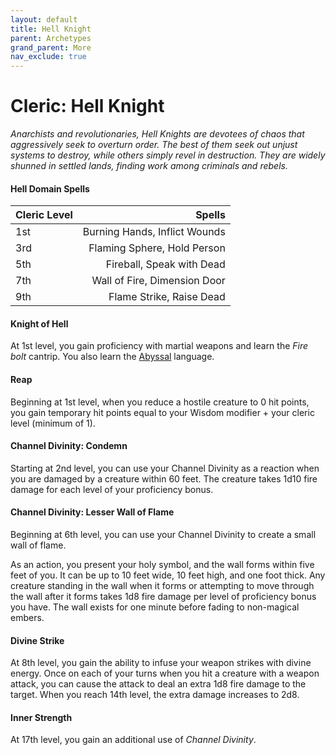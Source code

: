 ```yaml
---
layout: default
title: Hell Knight
parent: Archetypes
grand_parent: More
nav_exclude: true
---
```


# Cleric: Hell Knight

_Anarchists and revolutionaries, Hell Knights are devotees of chaos that aggressively seek to overturn order. The best of them seek out unjust systems to destroy, while others simply revel in destruction. They are widely shunned in settled lands, finding work among criminals and rebels._


#### Hell Domain Spells

| Cleric Level |                        Spells |
| :----------- | ----------------------------: |
| 1st          | Burning Hands, Inflict Wounds |
| 3rd          |   Flaming Sphere, Hold Person |
| 5th          |     Fireball, Speak with Dead |
| 7th          |  Wall of Fire, Dimension Door |
| 9th          |      Flame Strike, Raise Dead |

#### Knight of Hell

At 1st level, you gain proficiency with martial weapons and learn the *Fire bolt* cantrip. You also learn the [Abyssal](../../docs/more/secret_languages) language.

#### Reap

Beginning at 1st level, when you reduce a hostile creature to 0 hit points, you gain temporary hit points equal to your Wisdom modifier + your cleric level (minimum of 1).


#### Channel Divinity: Condemn

Starting at 2nd level, you can use your Channel Divinity as a reaction when you are damaged by a creature within 60 feet. The creature takes 1d10 fire damage for each level of your proficiency bonus.


#### Channel Divinity: Lesser Wall of Flame

Beginning at 6th level, you can use your Channel Divinity to create a small wall of flame.

As an action, you present your holy symbol, and the wall forms within five feet of you. It can be up to 10 feet wide, 10 feet high, and one foot thick. Any creature standing in the wall when it forms or attempting to move through the wall after it forms takes 1d8 fire damage per level of proficiency bonus you have. The wall exists for one minute before fading to non-magical embers.


#### Divine Strike
At 8th level, you gain the ability to infuse your weapon strikes with divine energy. Once on each of your turns when you hit a creature with a weapon attack, you can cause the attack to deal an extra 1d8 fire damage to the target. When you reach 14th level, the extra damage increases to 2d8.


#### Inner Strength

At 17th level, you gain an additional use of _Channel Divinity_.